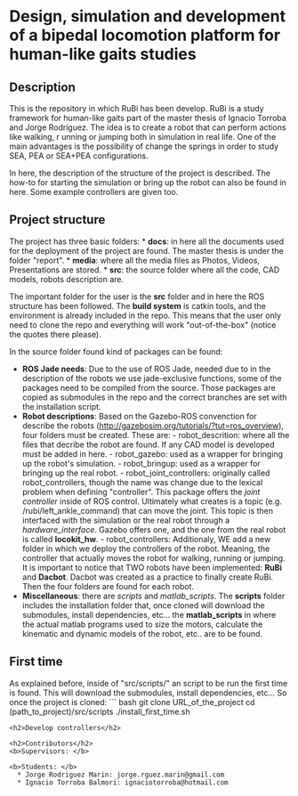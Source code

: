 <h1>Design, simulation and development of a bipedal locomotion platform for human-like gaits studies</h1>

<h2>Description</h2>
This is the repository in which RuBi has been develop. RuBi is a study framework for human-like gaits part of the master thesis of Ignacio Torroba and Jorge Rodriguez. The idea is to create a robot that can perform actions like walking, r
unning or jumping both in simulation in real life. One of the main advantages is the possibility of change the springs in order to study SEA, PEA or SEA+PEA configurations.

In here, the description of the structure of the project is described. The how-to for starting the simulation or bring up the robot can also be found in here. Some example controllers are given too.

<h2>Project structure</h2>
The project has three basic folders:
  * <b>docs</b>: in here all the documents used for the deployment of the project are found. The master thesis is under the folder "report".
  * <b>media</b>: where all the media files as Photos, Videos, Presentations are stored.
  * <b>src</b>: the source folder where all the code, CAD models, robots description are.

The important folder for the user is the <b>src</b> folder and in here the ROS structure has been followed. The <b>build system</b> is catkin tools, and the environment is already included in the repo. This means that the user only need to clone the repo and everything will work "out-of-the-box" (notice the quotes there please).

In the source folder found kind of packages can be found:
  *   <b>ROS Jade needs</b>: Due to the use of ROS Jade, needed due to in the description of the robots we use jade-exclusive functions, some of the packages need to be compiled from the source. Those packages are copied as submodules in the repo and the correct branches are set with the installation script.
  *   <b>Robot descriptions</b>: Based on the Gazebo-ROS convenction for describe the robots (http://gazebosim.org/tutorials/?tut=ros_overview), four folders must be created. These are:
    - robot_descrition: where all the files that decribe the robot are found. If any CAD model is developed must be added in here.
    - robot_gazebo: used as a wrapper for bringing up the robot's simulation.
    - robot_bringup: used as a wrapper for bringing up the real robot.
    - robot_joint_controllers: originally called robot_controllers, though the name was change due to the lexical problem when defining "controller". This package offers the <i>joint controller</i> inside of ROS control. Ultimately what creates is a topic (e.g. /rubi/left_ankle_command) that can move the joint. This topic is then interfaced with the simulation or the real robot through a <i>hardware_interface</i>. Gazebo offers one, and the one from the real robot is called <b>locokit_hw</b>.
    -   robot_controllers: Additionaly, WE add a new folder in which we deploy the controllers of the robot. Meaning, the controller that actually moves the robot for walking, running or jumping.
    It is important to notice that TWO robots have been implemented: <b>RuBi</b> and <b>Dacbot</b>. Dacbot was created as a practice to finally create RuBi. Then the four folders are found for each robot.
  *   <b>Miscellaneous</b>: there are <i>scripts</i> and <i>matlab_scripts</i>. The <b>scripts</b> folder includes the installation folder that, once cloned will download the submodules, install dependencies, etc... the <b>matlab_scripts</b> in where the actual matlab programs used to size the motors, calculate the kinematic and dynamic models of the robot, etc.. are to be found.

<h2>First time</h2>
As explained before, inside of "src/scripts/" an script to be run the first time is found. This will download the submodules, install dependencies, etc... So once the project is cloned:
``` bash
git clone URL_of_the_project
cd (path_to_project)/src/scripts
./install_first_time.sh

```
<h2>Develop controllers</h2>

<h2>Contributors</h2>
<b>Supervisors: </b>

<b>Students: </b>
  * Jorge Rodriguez Marin: jorge.rguez.marin@gmail.com
  * Ignacio Torroba Balmori: ignaciotorroba@hotmail.com